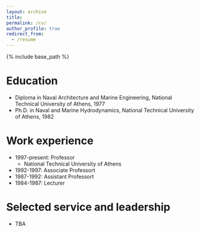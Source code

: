 ```yaml
---
layout: archive
title: 
permalink: /cv/
author_profile: true
redirect_from:
  - /resume
---
```


{% include base_path %}

Education
======
* Diploma in Naval Architecture and Marine Engineering, National Technical University of Athens, 1977
* Ph.D. in Naval and Marine Hydrodynamics, National Technical University of Athens, 1982

Work experience
======
* 1997-present: Professor
  * National Technical University of Athens
* 1992-1997: Associate Professort
* 1987-1992: Assistant Professort
* 1984-1987: Lecturer
  

  
Selected service and leadership
======
* TBA

